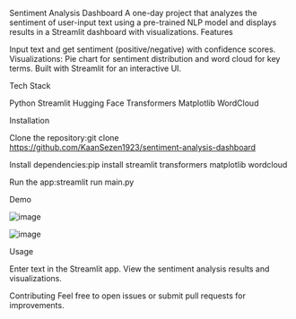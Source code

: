 Sentiment Analysis Dashboard
A one-day project that analyzes the sentiment of user-input text using a pre-trained NLP model and displays results in a Streamlit dashboard with visualizations.
Features

Input text and get sentiment (positive/negative) with confidence scores.
Visualizations: Pie chart for sentiment distribution and word cloud for key terms.
Built with Streamlit for an interactive UI.

Tech Stack

Python
Streamlit
Hugging Face Transformers
Matplotlib
WordCloud

Installation

Clone the repository:git clone https://github.com/KaanSezen1923/sentiment-analysis-dashboard


Install dependencies:pip install streamlit transformers matplotlib wordcloud


Run the app:streamlit run main.py

Demo 

![image](https://github.com/user-attachments/assets/0d29328b-9310-4d51-bfe5-5b707d1c5d9e)

![image](https://github.com/user-attachments/assets/f00a08a8-4004-43b7-aa18-bf2deefe00fc)





Usage

Enter text in the Streamlit app.
View the sentiment analysis results and visualizations.

Contributing
Feel free to open issues or submit pull requests for improvements.
